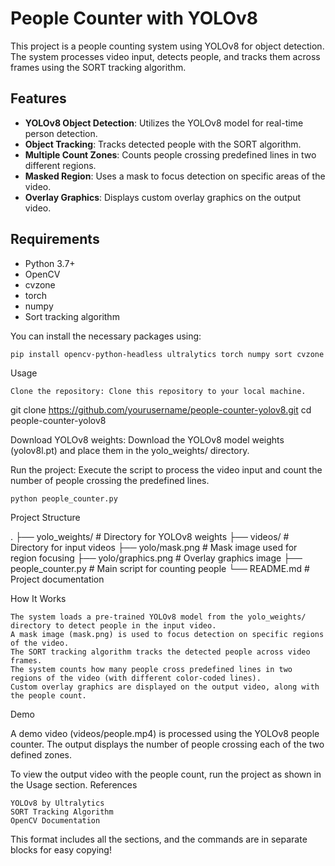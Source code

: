 # People Counter with YOLOv8

This project is a people counting system using YOLOv8 for object detection. The system processes video input, detects people, and tracks them across frames using the SORT tracking algorithm.

## Features

- **YOLOv8 Object Detection**: Utilizes the YOLOv8 model for real-time person detection.
- **Object Tracking**: Tracks detected people with the SORT algorithm.
- **Multiple Count Zones**: Counts people crossing predefined lines in two different regions.
- **Masked Region**: Uses a mask to focus detection on specific areas of the video.
- **Overlay Graphics**: Displays custom overlay graphics on the output video.

## Requirements

- Python 3.7+
- OpenCV
- cvzone
- torch
- numpy
- Sort tracking algorithm

You can install the necessary packages using:

```bash
pip install opencv-python-headless ultralytics torch numpy sort cvzone
```
Usage

    Clone the repository: Clone this repository to your local machine.

git clone https://github.com/yourusername/people-counter-yolov8.git
cd people-counter-yolov8

Download YOLOv8 weights: Download the YOLOv8 model weights (yolov8l.pt) and place them in the yolo_weights/ directory.

Run the project: Execute the script to process the video input and count the number of people crossing the predefined lines.

    python people_counter.py

Project Structure

.
├── yolo_weights/             # Directory for YOLOv8 weights
├── videos/                   # Directory for input videos
├── yolo/mask.png             # Mask image used for region focusing
├── yolo/graphics.png         # Overlay graphics image
├── people_counter.py         # Main script for counting people
└── README.md                 # Project documentation

How It Works

    The system loads a pre-trained YOLOv8 model from the yolo_weights/ directory to detect people in the input video.
    A mask image (mask.png) is used to focus detection on specific regions of the video.
    The SORT tracking algorithm tracks the detected people across video frames.
    The system counts how many people cross predefined lines in two regions of the video (with different color-coded lines).
    Custom overlay graphics are displayed on the output video, along with the people count.

Demo

A demo video (videos/people.mp4) is processed using the YOLOv8 people counter. The output displays the number of people crossing each of the two defined zones.

To view the output video with the people count, run the project as shown in the Usage section.
References

    YOLOv8 by Ultralytics
    SORT Tracking Algorithm
    OpenCV Documentation


This format includes all the sections, and the commands are in separate blocks for easy copying!

